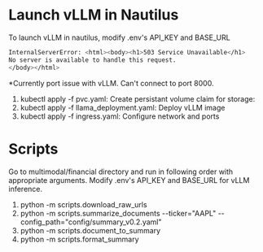 # Launch vLLM in Nautilus
To launch vLLM in nautilus, modify .env's API_KEY and BASE_URL

```bash
InternalServerError: <html><body><h1>503 Service Unavailable</h1>
No server is available to handle this request.
</body></html>
```
*Currently port issue with vLLM. Can't connect to port 8000.

1. kubectl apply -f pvc.yaml: Create persistant volume claim for storage:
2. kubectl apply -f llama_deployment.yaml: Deploy vLLM image
3. kubectl apply -f ingress.yaml: Configure network and ports

# Scripts
Go to multimodal/financial directory and run in following order with appropriate arguments.
Modify .env's API_KEY and BASE_URL for vLLM inference.

1. python -m scripts.download_raw_urls
2. python -m scripts.summarize_documents --ticker="AAPL" --config_path="config/summary_v0.2.yaml"
3. python -m scripts.document_to_summary
4. python -m scripts.format_summary